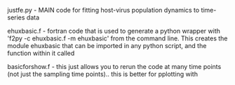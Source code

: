 justfe.py - MAIN code for fitting host-virus population dynamics to time-series data

ehuxbasic.f - fortran code that is used to generate a python wrapper with 'f2py -c ehuxbasic.f -m ehuxbasic' from the command line. This creates the module ehuxbasic that can be imported in any python script, and the function within it called

basicforshow.f - this just allows you to rerun the code at many time points (not just the sampling time points).. this is better for pplotting with
